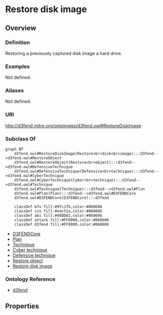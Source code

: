 # Restore disk image

## Overview

### Definition
Restoring a previously captured disk image a hard drive.

### Examples
Not defined.

### Aliases
Not defined.

### URI
http://d3fend.mitre.org/ontologies/d3fend.owl#RestoreDiskImage

### Subclass Of
```mermaid
graph BT
    d3fend.owl#RestoreDiskImage(Restore<br>disk<br>image):::d3fend-->d3fend.owl#RestoreObject
    d3fend.owl#RestoreObject(Restore<br>object):::d3fend-->d3fend.owl#DefensiveTechnique
    d3fend.owl#DefensiveTechnique(Defensive<br>technique):::d3fend-->d3fend.owl#CyberTechnique
    d3fend.owl#CyberTechnique(Cyber<br>technique):::d3fend-->d3fend.owl#Technique
    d3fend.owl#Technique(Technique):::d3fend-->d3fend.owl#Plan
    d3fend.owl#Plan(Plan):::d3fend-->d3fend.owl#D3FENDCore
    d3fend.owl#D3FENDCore(D3FENDCore):::d3fend
    
    classDef bfo fill:#97c1fb,color:#060606
    classDef cco fill:#e4c51e,color:#060606
    classDef abi fill:#48DD82,color:#060606
    classDef attack fill:#FF0000,color:#060606
    classDef d3fend fill:#FF0000,color:#060606
```

- [D3FENDCore](/docs/ontology/reference/model/D3FENDCore/D3FENDCore.md)
- [Plan](/docs/ontology/reference/model/D3FENDCore/Plan/Plan.md)
- [Technique](/docs/ontology/reference/model/D3FENDCore/Plan/Technique/Technique.md)
- [Cyber technique](/docs/ontology/reference/model/D3FENDCore/Plan/Technique/Cyber%20technique/Cyber%20technique.md)
- [Defensive technique](/docs/ontology/reference/model/D3FENDCore/Plan/Technique/Cyber%20technique/Defensive%20technique/Defensive%20technique.md)
- [Restore object](/docs/ontology/reference/model/D3FENDCore/Plan/Technique/Cyber%20technique/Defensive%20technique/Restore%20object/Restore%20object.md)
- [Restore disk image](/docs/ontology/reference/model/D3FENDCore/Plan/Technique/Cyber%20technique/Defensive%20technique/Restore%20object/Restore%20disk%20image/Restore%20disk%20image.md)


### Ontology Reference
- [d3fend](http://d3fend.mitre.org/ontologies/d3fend.owl#)

## Properties

